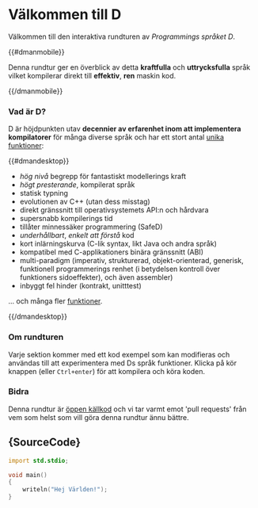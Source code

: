 # Välkommen till D

Välkommen till den interaktiva rundturen av *Programmings språket D*.

{{#dmanmobile}}

Denna rundtur ger en överblick av detta __kraftfulla__ och __uttrycksfulla__
språk vilket kompilerar direkt till __effektiv__, __ren__ maskin kod.

{{/dmanmobile}}

### Vad är D?

D är höjdpunkten utav __decennier av erfarenhet inom att implementera kompilatorer__
för många diverse språk och har ett stort antal [unika funktioner](http://dlang.org/overview.html):

{{#dmandesktop}}

- _hög nivå_ begrepp för fantastiskt modellerings kraft
- _högt presterande_, kompilerat språk
- statisk typning
- evolutionen av C++ (utan dess misstag)
- direkt gränssnitt till operativsystemets API:n och hårdvara
- supersnabb kompilerings tid
- tillåter minnessäker programmering (SafeD)
- _underhållbart_, _enkelt att förstå_ kod
- kort inlärningskurva (C-lik syntax, likt Java och andra språk)
- kompatibel med C-applikationers binära gränssnitt (ABI)
- multi-paradigm (imperativ, strukturerad, objekt-orienterad, generisk, funktionell programmerings renhet (i betydelsen kontroll över funktioners sidoeffekter), och även assembler)
- inbyggt fel hinder (kontrakt, unitttest)

... och många fler [funktioner](http://dlang.org/overview.html).

{{/dmandesktop}}

### Om rundturen

Varje sektion kommer med ett kod exempel som kan modifieras och användas till att experimentera med Ds språk funktioner.
Klicka på kör knappen (eller `Ctrl+enter`) för att kompilera och köra koden.

### Bidra

Denna rundtur är [öppen källkod](https://github.com/stonemaster/dlang-tour)
och vi tar varmt emot 'pull requests' från vem som helst som vill göra denna rundtur ännu bättre.

## {SourceCode}

```d
import std.stdio;

void main()
{
    writeln("Hej Världen!");
}
```
